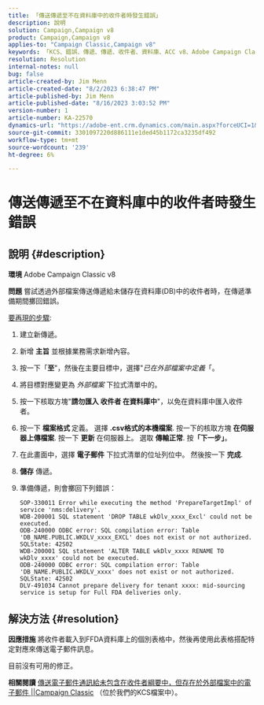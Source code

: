 ```yaml
---
title: 「傳送傳遞至不在資料庫中的收件者時發生錯誤」
description: 說明
solution: Campaign,Campaign v8
product: Campaign,Campaign v8
applies-to: "Campaign Classic,Campaign v8"
keywords: 「KCS、錯誤、傳遞、傳遞、收件者、資料庫、ACC v8、Adobe Campaign Classic v8」
resolution: Resolution
internal-notes: null
bug: false
article-created-by: Jim Menn
article-created-date: "8/2/2023 6:38:47 PM"
article-published-by: Jim Menn
article-published-date: "8/16/2023 3:03:52 PM"
version-number: 1
article-number: KA-22570
dynamics-url: "https://adobe-ent.crm.dynamics.com/main.aspx?forceUCI=1&pagetype=entityrecord&etn=knowledgearticle&id=6b6596ca-6331-ee11-bdf3-6045bd006295"
source-git-commit: 3301097220d886111e1ded45b1172ca3235df492
workflow-type: tm+mt
source-wordcount: '239'
ht-degree: 6%

---
```


# 傳送傳遞至不在資料庫中的收件者時發生錯誤

## 說明 {#description}


<b>環境</b>
Adobe Campaign Classic v8

<b>問題</b>
嘗試透過外部檔案傳送傳遞給未儲存在資料庫(DB)中的收件者時，在傳遞準備期間擲回錯誤。

<u>要再現的步驟</u>:

1. 建立新傳遞。
2. 新增 <b>主旨</b> 並根據業務需求新增內容。
3. 按一下「<b>至</b>&quot;，然後在主要目標中，選擇&quot;*已在外部檔案中定義*「。
4. 將目標對應變更為 *外部檔案* 下拉式清單中的。
5. 按一下核取方塊&quot;<b>請勿匯入 </b><b>收件者</b><b> 在資料庫中</b>&quot;，以免在資料庫中匯入收件者。
6. 按一下 <b>檔案格式 </b>定義。 選擇 <b>.csv格式的本機檔案</b>. 按一下的核取方塊 <b>在伺服器上傳檔案</b>. 按一下 <b>更新</b> 在伺服器上。 選取 <b>傳輸正常</b>. 按<b>「下一步」</b>。
7. 在此畫面中，選擇 <b>電子郵件</b> 下拉式清單的位址列位中。 然後按一下 <b>完成</b>.
8. <b>儲存</b> 傳遞。
9. 準備傳遞，則會擲回下列錯誤：




   ```
   SOP-330011 Error while executing the method 'PrepareTargetImpl' of service 'nms:delivery'.
   WDB-200001 SQL statement 'DROP TABLE wkDlv_xxxx_Excl' could not be executed.
   ODB-240000 ODBC error: SQL compilation error: Table 'DB_NAME.PUBLIC.WKDLV_xxxx_EXCL' does not exist or not authorized. SQLState: 42S02
   WDB-200001 SQL statement 'ALTER TABLE wkDlv_xxxx RENAME TO wkDlv_xxxx' could not be executed.
   ODB-240000 ODBC error: SQL compilation error: Table 'DB_NAME.PUBLIC.WKDLV_xxxx' does not exist or not authorized. SQLState: 42S02
   DLV-491034 Cannot prepare delivery for tenant xxxx: mid-sourcing service is setup for Full FDA deliveries only.
   ```



## 解決方法 {#resolution}


<b>因應措施</b>
將收件者載入到FFDA資料庫上的個別表格中，然後再使用此表格搭配特定對應來傳送電子郵件訊息。

目前沒有可用的修正。

<b>相關閱讀</b>
[傳送電子郵件通訊給未包含在收件者綱要中，但存在於外部檔案中的電子郵件 ||Campaign Classic](https://experienceleague.adobe.com/docs/experience-cloud-kcs/kbarticles/KA-15917.html) （位於我們的KCS檔案中）。
